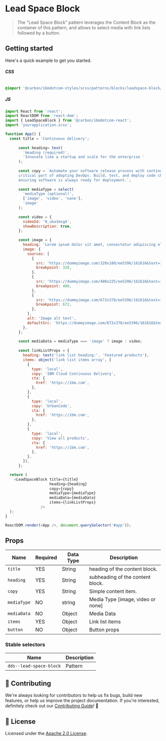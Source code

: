 # Lead Space Block

> The "Lead Space Block" pattern leverages the Content Block as the
> container of this pattern, and allows to select media with link lists 
> followed by a button.

## Getting started

Here's a quick example to get you started.

##### CSS

```css

@import '@carbon/ibmdotcom-styles/scss/patterns/blocks/leadspace-block/index';
```

##### JS

```javascript
import React from 'react';
import ReactDOM from 'react-dom';
import { LeadSpaceBlock } from '@carbon/ibmdotcom-react';
import 'yourapplication.scss';

function App() {
  const title = 'Continuous delivery';
  
      const heading= text(
        'Heading (required)',
        'Innovate like a startup and scale for the enterprise '
      );
  
      const copy = `Automate your software release process with continuous delivery (CD)—the most 
      critical part of adopting DevOps. Build, test, and deploy code changes quickly, 
      ensuring software is always ready for deployment.`;
  
      const mediaType = select(
        'mediaType (optional)',
        ['image', 'video', 'none'],
        'image'
      );
  
      const video = {
        videoId: '0_uka1msg4',
        showDescription: true,
      };
  
      const image = {
        heading: 'Lorem ipsum dolor sit amet, consectetur adipiscing elit.',
        image: {
          sources: [
            {
              src: 'https://dummyimage.com/320x180/ee5396/161616&text=16:9',
              breakpoint: 320,
            },
            {
              src: 'https://dummyimage.com/400x225/ee5396/161616&text=16:9',
              breakpoint: 400,
            },
            {
              src: 'https://dummyimage.com/672x378/ee5396/161616&text=16:9',
              breakpoint: 672,
            },
          ],
          alt: 'Image alt text',
          defaultSrc: 'https://dummyimage.com/672x378/ee5396/161616&text=16:9',
        },
      };
  
      const mediaData = mediaType === 'image' ? image : video;
  
      const linkListProps = {
        heading: text('link list heading:', 'Featured products'),
        items: object('link list items array', [
          {
            type: 'local',
            copy: 'IBM Cloud Continuous Delivery',
            cta: {
              href: 'https://ibm.com',
            },
          },
          {
            type: 'local',
            copy: 'UrbanCode',
            cta: {
              href: 'https://ibm.com',
            },
          },
          {
            type: 'local',
            copy: 'View all products',
            cta: {
              href: 'https://ibm.com',
            },
          },
        ]),
      };

  return (
    <LeadSpaceBlock title={title} 
                    heading={heading}
                    copy={copy}
                    mediaType={mediaType}
                    mediaData={mediaData} 
                    items={linkListProps}
                />
  );
}

ReactDOM.render(<App />, document.querySelector('#app'));
```

## Props

| Name        | Required | Data Type | Description                       |
| ---------   | -------- | --------- | ----------------------------------|
| `title  `   | YES      | String    | heading of the content block.     |
| `heading`   | YES      | String    | subheading of the content block.  |
| `copy`      | YES      | String    | Simple content item.              |
| `mediaType` | NO       | string    | Media Type [image, video or none] |
| `mediaData` | NO       | Object    | Media Data                        |
| `items`     | YES      | Object    | Link list items                   |
| `button`    | NO       | Object    | Button props                       |

### Stable selectors

| Name                             | Description |
| -------------------------------- | ----------- |
| `dds--lead-space-block`          | Pattern     |

## 🙌 Contributing

We're always looking for contributors to help us fix bugs, build new features,
or help us improve the project documentation. If you're interested, definitely
check out our
[Contributing Guide](https://github.com/carbon-design-system/ibm-dotcom-library/blob/master/.github/CONTRIBUTING.md)!
👀

## 📝 License

Licensed under the
[Apache 2.0 License](https://github.com/carbon-design-system/ibm-dotcom-library/blob/master/LICENSE).
